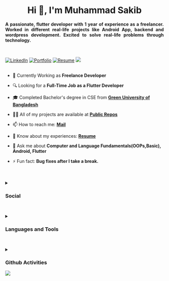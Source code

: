<!--<img src="https://media.tenor.com/qJ5evVs-_uUAAAAC/coding.gif" width="100%" />-->
<h1 align="center">Hi 👋, I'm Muhammad Sakib</h1>
<p align="justify"><b>A passionate, flutter developer with 1 year of experience as a freelancer. Worked in different real-life projects like Android App, backend and wordpress development. Excited to solve real-life problems through technology.</b> </p></br>

[![LinkedIn](https://img.shields.io/badge/LinkedIn-Connect-blue)](https://www.linkedin.com/in/muhammadsakib)
[![Portfolio](https://img.shields.io/badge/Portfolio-Visit-brightgreen)](https://your-portfolio-website.com)
[![Resume](https://img.shields.io/badge/Resume-Download-orange)](https://muhammad-sakib.tiiny.site/)
[![](https://visitcount.itsvg.in/api?id=muhammad-sakib&label=Profile%20Views&color=12&pretty=true)](https://visitcount.itsvg.in) </br></br>

- 🌱 Currently Working as **Freelance Developer**

- 🔍 Looking for a **Full-Time Job as a Flutter Developer**
  
- 🎓  Completed Bachelor's degree in CSE from [**Green University of Bangladesh**](https://green.edu.bd/)
  
- 👨‍💻 All of my projects are available at [**Public Repos**](https://github.com/Muhammad-Sakib?tab=repositories)

- 📫 How to reach me: <a href="mailto:muhammadsakib313@gmail.com">**Mail**</a>

- 📄 Know about my experiences: [**Resume**](https://muhammad-sakib.tiiny.site/)
  
- 💬 Ask me about **Computer and Language Fundamentals(OOPs,Basic), Android, Flutter**

- ⚡ Fun fact: **Bug fixes after I take a break.**<br/><br/>

##
<details>
  <summary></div><h3 align="left">Social</h3></summary>
  <p align="left">
<a href="https://twitter.com/muhammadsakib" target="blank"><img align="center" src="https://raw.githubusercontent.com/teamedwardforever/Readme-Generator/71f25dd8b98329b168142a6b782a107b75eab178/svg/Social/twitter.svg" alt="muhammadsakib" height="30" width="40" /></a><a href="https://linkedin.com/in/muhammadsakib" target="blank"><img align="center" src="https://raw.githubusercontent.com/teamedwardforever/Readme-Generator/71f25dd8b98329b168142a6b782a107b75eab178/svg/Social/linked-in-alt.svg" alt="muhammadsakib" height="30" width="40" /></a><a href="https://fb.com/muhammadsakib.dev" target="blank"><img align="center" src="https://raw.githubusercontent.com/teamedwardforever/Readme-Generator/71f25dd8b98329b168142a6b782a107b75eab178/svg/Social/facebook.svg" alt="muhammadsakib.dev" height="30" width="40" /></a><a href="https://www.youtube.com/c/learnwithsakib" target="blank"><img align="center" src="https://raw.githubusercontent.com/teamedwardforever/Readme-Generator/71f25dd8b98329b168142a6b782a107b75eab178/svg/Social/youtube.svg" alt="learnwithsakib" height="30" width="40" /></a><a href="https://stackoverflow.com/users/muhammadsakib" target="blank"><img align="center" src="https://raw.githubusercontent.com/teamedwardforever/Readme-Generator/71f25dd8b98329b168142a6b782a107b75eab178/svg/Social/stack-overflow.svg" alt="muhammadsakib" height="30" width="40" /></a><a href="https://kaggle.com/muhammadsakib" target="blank"><img align="center" src="https://raw.githubusercontent.com/teamedwardforever/Readme-Generator/71f25dd8b98329b168142a6b782a107b75eab178/svg/Social/kaggle.svg" alt="muhammadsakib" height="30" width="40" /></a><a href="https://instagram.com/muhammadsakib" target="blank"><img align="center" src="https://raw.githubusercontent.com/teamedwardforever/Readme-Generator/71f25dd8b98329b168142a6b782a107b75eab178/svg/Social/instagram.svg" alt="muhammadsakib" height="30" width="40" /></a><a href="https://codeforces.com/profile/muhammadsakib" target="blank"><img align="center" src="https://raw.githubusercontent.com/teamedwardforever/Readme-Generator/71f25dd8b98329b168142a6b782a107b75eab178/svg/Social/codeforces.svg" alt="muhammadsakib" height="30" width="40" /></a><a href="https://dev.to/muhammadsakib" target="blank"><img align="center" src="https://raw.githubusercontent.com/teamedwardforever/Readme-Generator/71f25dd8b98329b168142a6b782a107b75eab178/svg/Social/devto.svg" alt="muhammadsakib" height="30" width="40" /></a></p>
</details>

##
<details>
  <summary><h3 align="left">Languages and Tools</h3></summary>
  
  <details>
    <summary>Languages</summary>
    <img src="https://raw.githubusercontent.com/teamedwardforever/Readme-Generator/71f25dd8b98329b168142a6b782a107b75eab178/svg/Skills/Languages/c-original.svg" alt="C" width="40" height="40"/>
    <img src="https://raw.githubusercontent.com/teamedwardforever/Readme-Generator/71f25dd8b98329b168142a6b782a107b75eab178/svg/Skills/Mobile/dartlang-icon.svg" alt="Dart" width="40" height="40"/>
    <img src="https://raw.githubusercontent.com/teamedwardforever/Readme-Generator/71f25dd8b98329b168142a6b782a107b75eab178/svg/Skills/Languages/javascript-original.svg" alt="Javascript" width="40" height="40"/>
    <img src="https://raw.githubusercontent.com/teamedwardforever/Readme-Generator/71f25dd8b98329b168142a6b782a107b75eab178/svg/Skills/Languages/java-original.svg" alt="Java" width="40" height="40"/>
    <img src="https://raw.githubusercontent.com/teamedwardforever/Readme-Generator/71f25dd8b98329b168142a6b782a107b75eab178/svg/Skills/Languages/php-original.svg" alt="PHP" width="40" height="40"/>
  </details>
  
  <details>
    <summary>Framewroks</summary>
    <img src="https://raw.githubusercontent.com/teamedwardforever/Readme-Generator/71f25dd8b98329b168142a6b782a107b75eab178/svg/Skills/Frontend/bootstrap-plain-wordmark.svg" alt="Bootstrap" width="40" height="40"/>
    <img src="https://raw.githubusercontent.com/teamedwardforever/Readme-Generator/71f25dd8b98329b168142a6b782a107b75eab178/svg/Skills/Backend/nodejs-original-wordmark.svg" alt="NodeJs" width="40" height="40"/>
    <img src="https://raw.githubusercontent.com/teamedwardforever/Readme-Generator/71f25dd8b98329b168142a6b782a107b75eab178/svg/Skills/Mobile/flutterio-icon.svg" alt="Flutter" width="40" height="40"/>
  </details>
  <details>
    <summary>Databases</summary>
    <img src="https://raw.githubusercontent.com/teamedwardforever/Readme-Generator/71f25dd8b98329b168142a6b782a107b75eab178/svg/Skills/BackendService/firebase-icon.svg" alt="Firebase" width="40" height="40"/>
  <img src="https://raw.githubusercontent.com/teamedwardforever/Readme-Generator/71f25dd8b98329b168142a6b782a107b75eab178/svg/Skills/Database/mongodb-original-wordmark.svg" alt="Mongodb" width="40" height="40"/>
  <img src="https://raw.githubusercontent.com/teamedwardforever/Readme-Generator/71f25dd8b98329b168142a6b782a107b75eab178/svg/Skills/Database/mysql-original-wordmark.svg" alt="Mysql" width="40" height="40"/>
    <img src="https://raw.githubusercontent.com/teamedwardforever/Readme-Generator/71f25dd8b98329b168142a6b782a107b75eab178/svg/Skills/Database/sqlite-icon.svg" alt="Sqlite" width="40" height="40"/>
  </details>
  <details>
    <summary>Others</summary>
    <img src="https://raw.githubusercontent.com/teamedwardforever/Readme-Generator/71f25dd8b98329b168142a6b782a107b75eab178/svg/Skills/Backend/express-original-wordmark.svg" alt="Express" width="40" height="40"/>
  <img src="https://raw.githubusercontent.com/teamedwardforever/Readme-Generator/71f25dd8b98329b168142a6b782a107b75eab178/svg/Skills/Mobile/android-original-wordmark.svg" alt="Android" width="40" height="40"/>
  <img src="https://raw.githubusercontent.com/teamedwardforever/Readme-Generator/71f25dd8b98329b168142a6b782a107b75eab178/svg/Skills/Software/adobe-xd.svg" alt="Adobe-Xd" width="40" height="40"/>
  <img src="https://raw.githubusercontent.com/teamedwardforever/Readme-Generator/71f25dd8b98329b168142a6b782a107b75eab178/svg/Skills/Software/adobe_illustrator-icon%20(1).svg" alt="Adobe Illustrator" width="40" height="40"/>
  <img src="https://raw.githubusercontent.com/teamedwardforever/Readme-Generator/71f25dd8b98329b168142a6b782a107b75eab178/svg/Skills/Software/figma-icon.svg" alt="Figma" width="40" height="40"/>
  <img src="https://raw.githubusercontent.com/teamedwardforever/Readme-Generator/71f25dd8b98329b168142a6b782a107b75eab178/svg/Skills/Software/photoshop-line.svg" alt="Photoshop" width="40" height="40"/>
  <img src="https://raw.githubusercontent.com/teamedwardforever/Readme-Generator/71f25dd8b98329b168142a6b782a107b75eab178/svg/Skills/Software/getpostman-icon.svg" alt="Postman" width="40" height="40"/>
  <img src="https://raw.githubusercontent.com/teamedwardforever/Readme-Generator/71f25dd8b98329b168142a6b782a107b75eab178/svg/Skills/Other/git-scm-icon.svg" alt="Git" width="40" height="40"/>
      <img src="https://raw.githubusercontent.com/teamedwardforever/Readme-Generator/71f25dd8b98329b168142a6b782a107b75eab178/svg/Skills/Frontend/css3-original-wordmark.svg" alt="Css" width="40" height="40"/>
    <img src="https://raw.githubusercontent.com/teamedwardforever/Readme-Generator/71f25dd8b98329b168142a6b782a107b75eab178/svg/Skills/Frontend/html5-original-wordmark.svg" alt="HTML" width="40" height="40"/>
  <img src="https://raw.githubusercontent.com/teamedwardforever/Readme-Generator/71f25dd8b98329b168142a6b782a107b75eab178/svg/Skills/Other/arduino-1.svg" alt="Arduino" width="40" height="40"/>
  <img src="https://raw.githubusercontent.com/teamedwardforever/Readme-Generator/71f25dd8b98329b168142a6b782a107b75eab178/svg/Skills/Other/linux-original.svg" alt="Linux" width="40" height="40"/>
  </details>

</details>

##
<details>
  <summary><h3 align="left">Github Activities</h3></summary>
  <details>
    <summary><h3 align="left">Stars</h3></summary>
    <img align="left" height="180em" src="https://github-readme-stats.vercel.app/api/top-langs/?username=muhammad-sakib&layout=compact&theme=" alt=muhammad-sakib />  
    <p>&nbsp;<img align="center" height="180em" src="https://github-readme-stats.vercel.app/api?username=muhammad-sakib&show_icons=true&locale=en&theme=" alt="muhammad-sakib" /></p>
    <p><img align="center" height="180em" src="https://github-readme-streak-stats.herokuapp.com/?user=muhammad-sakib&theme=" alt="muhammad-sakib" /></p>
  </details>
    
  ##
  <details>
    <summary><h3 align="center">Statistics</h3></summary>
      <div align="center">
        <a href="https://github.com/muhammad-sakib">
<!--         <img align="center" src="http://github-profile-summary-cards.vercel.app/api/cards/stats?username=muhammad-sakib&theme=default" height="180em" /> -->
        <img align="center" src="http://github-profile-summary-cards.vercel.app/api/cards/most-commit-language?username=muhammad-sakib&theme=default" height="180em" />
        <img align="center" src="http://github-profile-summary-cards.vercel.app/api/cards/repos-per-language?username=muhammad-sakib&theme=default" height="180em" />
        <img align="center" src="http://github-profile-summary-cards.vercel.app/api/cards/productive-time?username=muhammad-sakib&theme=default" height="180em" />
        <img align="center" src="http://github-profile-summary-cards.vercel.app/api/cards/profile-details?username=muhammad-sakib&theme=default" height="180em" />
      </div>
  </details>
</details>
<!-- <img src="https://user-images.githubusercontent.com/73097560/115834477-dbab4500-a447-11eb-908a-139a6edaec5c.gif">
<!-- <details>
  <summary><h2 align="left">⚡Activity Graph</h2></summary>
  <img align="center" src="https://github-readme-activity-graph.vercel.app/graph?username=muhammad-sakib&theme=default"/>
</details>-->
<img src="https://raw.githubusercontent.com/Trilokia/Trilokia/379277808c61ef204768a61bbc5d25bc7798ccf1/bottom_header.svg" />
